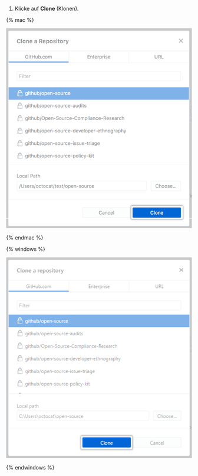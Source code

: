 1. Klicke auf **Clone** (Klonen).

  {% mac %}

  ![Die Schaltfläche „clone“ (Klonen)](/assets/images/help/desktop/clone-button-mac.png)

  {% endmac %}

  {% windows %}

  ![Die Schaltfläche „clone“ (Klonen)](/assets/images/help/desktop/clone-button-win.png)

  {% endwindows %}
  
